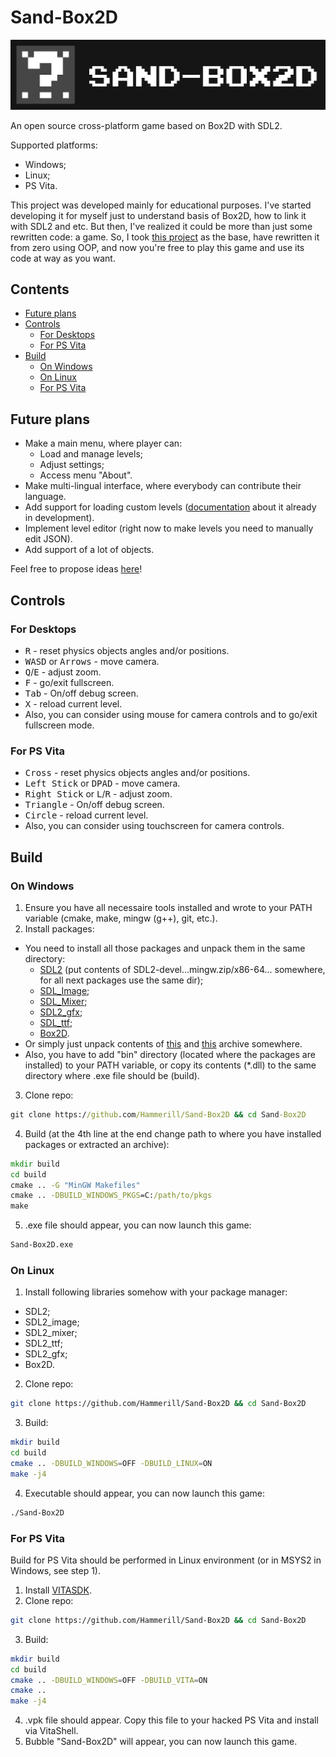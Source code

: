# Sand-Box2D
![Logo](./pics/Logo-wide.jpg)

An open source cross-platform game based on Box2D with SDL2.

Supported platforms:
- Windows;
- Linux;
- PS Vita.

This project was developed mainly for educational purposes.
I've started developing it for myself just to understand basis of Box2D, how to link it with SDL2 and etc. 
But then, I've realized it could be more than just some rewritten code: a game.
So, I took [this project](https://github.com/eder13/Box2D-SDL2-Demo) as the base,
have rewritten it from zero using OOP, and now you're free to play this game and use its code at way as you want.

## Contents
- [Future plans](#future-plans)
- [Controls](#controls)
  * [For Desktops](#for-desktops)
  * [For PS Vita](#for-ps-vita)
- [Build](#build)
  * [On Windows](#on-windows)
  * [On Linux](#on-linux)
  * [For PS Vita](#for-ps-vita-1)

## Future plans
- Make a main menu, where player can:
  * Load and manage levels;
  * Adjust settings;
  * Access menu "About".
- Make multi-lingual interface, where everybody can contribute their language.
- Add support for loading custom levels
([documentation](https://github.com/Hammerill/Sand-Box2D-levels) about it already in development).
- Implement level editor (right now to make levels you need to manually edit JSON).
- Add support of a lot of objects.

Feel free to propose ideas [here](https://github.com/Hammerill/Sand-Box2D/issues)!

## Controls
### For Desktops
- <kbd>R</kbd> - reset physics objects angles and/or positions.
- <kbd>WASD</kbd> or <kbd>Arrows</kbd> - move camera.
- <kbd>Q</kbd>/<kbd>E</kbd> - adjust zoom.
- <kbd>F</kbd> - go/exit fullscreen.
- <kbd>Tab</kbd> - On/off debug screen.
- <kbd>X</kbd> - reload current level.
- Also, you can consider using mouse for camera controls and to go/exit fullscreen mode.

### For PS Vita
- <kbd>Cross</kbd> - reset physics objects angles and/or positions.
- <kbd>Left Stick</kbd> or <kbd>DPAD</kbd> - move camera.
- <kbd>Right Stick</kbd> or <kbd>L</kbd>/<kbd>R</kbd> - adjust zoom.
- <kbd>Triangle</kbd> - On/off debug screen.
- <kbd>Circle</kbd> - reload current level.
- Also, you can consider using touchscreen for camera controls.

## Build 
### On Windows
1. Ensure you have all necessaire tools installed and wrote to your PATH variable (cmake, make, mingw (g++), git, etc.).
2. Install packages:
- You need to install all those packages and unpack them in the same directory:
  * [SDL2](https://github.com/libsdl-org/SDL/releases/tag/release-2.24.0)
  (put contents of SDL2-devel...mingw.zip/x86-64... somewhere, for all next packages use the same dir);
  * [SDL_Image](https://github.com/libsdl-org/SDL_image/releases/tag/release-2.6.2);
  * [SDL_Mixer](https://github.com/libsdl-org/SDL_mixer/releases/tag/release-2.6.2);
  * [SDL2_gfx](https://www.ferzkopp.net/wordpress/2016/01/02/sdl_gfx-sdl2_gfx/);
  * [SDL_ttf](https://github.com/libsdl-org/SDL_ttf/releases);
  * [Box2D](https://github.com/erincatto/box2d).
- Or simply just unpack contents of [this](https://github.com/Hammerill/box2d-test-obj/releases/download/v1.0.0/packages-win64-sdl2-sdl2_image-sdl2_mixer-sdl2_gfx-box2d.zip) and [this](https://github.com/Hammerill/box2d-test-obj/releases/download/v1.0.0/packages-win64-sdl2_ttf.zip) archive somewhere. 
- Also, you have to add "bin" directory (located where the packages are installed) to your PATH variable,
or copy its contents (*.dll) to the same directory where .exe file should be (build).
3. Clone repo:
  ```cmd
  git clone https://github.com/Hammerill/Sand-Box2D && cd Sand-Box2D
  ```
4. Build (at the 4th line at the end change path to where you have installed packages or extracted an archive):
  ```cmd
  mkdir build
  cd build
  cmake .. -G "MinGW Makefiles"
  cmake .. -DBUILD_WINDOWS_PKGS=C:/path/to/pkgs
  make
  ```
5. .exe file should appear, you can now launch this game:
  ```cmd
  Sand-Box2D.exe
  ```

### On Linux
1. Install following libraries somehow with your package manager:
- SDL2;
- SDL2_image;
- SDL2_mixer;
- SDL2_ttf;
- SDL2_gfx;
- Box2D.
2. Clone repo:
  ```bash
  git clone https://github.com/Hammerill/Sand-Box2D && cd Sand-Box2D
  ```
3. Build:
  ```bash
  mkdir build
  cd build
  cmake .. -DBUILD_WINDOWS=OFF -DBUILD_LINUX=ON
  make -j4
  ```
4. Executable should appear, you can now launch this game:
  ```bash
  ./Sand-Box2D
  ```

### For PS Vita
Build for PS Vita should be performed in Linux environment (or in MSYS2 in Windows, see step 1).
1. Install [VITASDK](https://vitasdk.org/).
2. Clone repo:
  ```bash
  git clone https://github.com/Hammerill/Sand-Box2D && cd Sand-Box2D
  ```
3. Build:
  ```bash
  mkdir build
  cd build
  cmake .. -DBUILD_WINDOWS=OFF -DBUILD_VITA=ON
  cmake ..
  make -j4
  ```
4. .vpk file should appear. Copy this file to your hacked PS Vita and install via VitaShell.
5. Bubble "Sand-Box2D" will appear, you can now launch this game.
